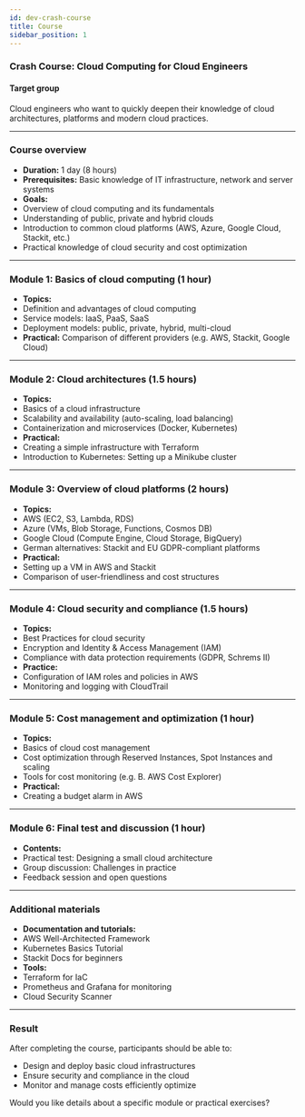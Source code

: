 ```yaml
---
id: dev-crash-course
title: Course
sidebar_position: 1
---
```


### **Crash Course: Cloud Computing for Cloud Engineers**

#### **Target group**
Cloud engineers who want to quickly deepen their knowledge of cloud architectures, platforms and modern cloud practices.

---

### **Course overview**
- **Duration:** 1 day (8 hours)
- **Prerequisites:** Basic knowledge of IT infrastructure, network and server systems
- **Goals:**
- Overview of cloud computing and its fundamentals
- Understanding of public, private and hybrid clouds
- Introduction to common cloud platforms (AWS, Azure, Google Cloud, Stackit, etc.)
- Practical knowledge of cloud security and cost optimization

---

### **Module 1: Basics of cloud computing (1 hour)**
- **Topics:**
- Definition and advantages of cloud computing
- Service models: IaaS, PaaS, SaaS
- Deployment models: public, private, hybrid, multi-cloud
- **Practical:** Comparison of different providers (e.g. AWS, Stackit, Google Cloud)

---

### **Module 2: Cloud architectures (1.5 hours)**
- **Topics:**
- Basics of a cloud infrastructure
- Scalability and availability (auto-scaling, load balancing)
- Containerization and microservices (Docker, Kubernetes)
- **Practical:**
- Creating a simple infrastructure with Terraform
- Introduction to Kubernetes: Setting up a Minikube cluster

---

### **Module 3: Overview of cloud platforms (2 hours)**
- **Topics:**
- AWS (EC2, S3, Lambda, RDS)
- Azure (VMs, Blob Storage, Functions, Cosmos DB)
- Google Cloud (Compute Engine, Cloud Storage, BigQuery)
- German alternatives: Stackit and EU GDPR-compliant platforms
- **Practical:**
- Setting up a VM in AWS and Stackit
- Comparison of user-friendliness and cost structures

---

### **Module 4: Cloud security and compliance (1.5 hours)**
- **Topics:**
- Best Practices for cloud security
- Encryption and Identity & Access Management (IAM)
- Compliance with data protection requirements (GDPR, Schrems II)
- **Practice:**
- Configuration of IAM roles and policies in AWS
- Monitoring and logging with CloudTrail

---

### **Module 5: Cost management and optimization (1 hour)**
- **Topics:**
- Basics of cloud cost management
- Cost optimization through Reserved Instances, Spot Instances and scaling
- Tools for cost monitoring (e.g. B. AWS Cost Explorer)
- **Practical:**
- Creating a budget alarm in AWS

---

### **Module 6: Final test and discussion (1 hour)**
- **Contents:**
- Practical test: Designing a small cloud architecture
- Group discussion: Challenges in practice
- Feedback session and open questions

---

### **Additional materials**
- **Documentation and tutorials:**
- AWS Well-Architected Framework
- Kubernetes Basics Tutorial
- Stackit Docs for beginners
- **Tools:**
- Terraform for IaC
- Prometheus and Grafana for monitoring
- Cloud Security Scanner

---

### **Result**
After completing the course, participants should be able to:
- Design and deploy basic cloud infrastructures
- Ensure security and compliance in the cloud
- Monitor and manage costs efficiently optimize

Would you like details about a specific module or practical exercises?